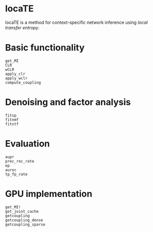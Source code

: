 # locaTE

locaTE is a method for context-specific network inference using _local transfer entropy_. 

# Basic functionality
```@docs
get_MI
CLR
wCLR
apply_clr
apply_wclr
compute_coupling
```

# Denoising and factor analysis
```@docs
fitsp
fitnmf
fitntf
```

# Evaluation
```@docs
aupr
prec_rec_rate
ep
auroc
tp_fp_rate
```

# GPU implementation
```@docs
get_MI!
get_joint_cache
getcoupling
getcoupling_dense
getcoupling_sparse
```